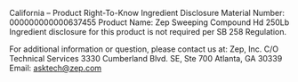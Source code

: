  
 
 
California – Product Right-To-Know Ingredient Disclosure 
Material Number: 000000000000637455 
Product Name: Zep Sweeping Compound Hd 250Lb 
Ingredient disclosure for this product is not required per SB 258 Regulation. 
 
For additional information or question, please contact us at: 
Zep, Inc. 
C/O Technical Services 
3330 Cumberland Blvd. SE, Ste 700 
Atlanta, GA 30339 
Email: asktech@zep.com 
 
 
 
 
